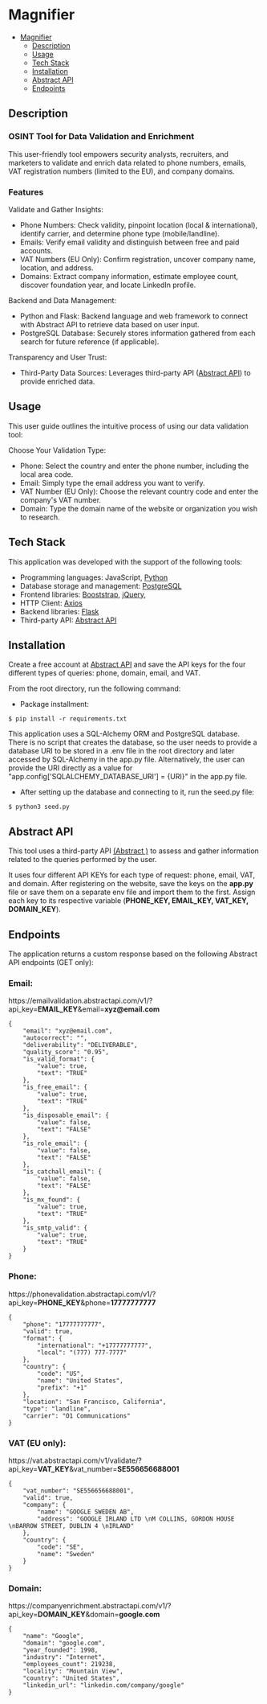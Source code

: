 # Magnifier

- [Magnifier](#magnifier)
  - [Description](#description)
  - [Usage](#usage)
  - [Tech Stack](#tech-stack)
  - [Installation](#installation)
  - [Abstract API](#abstract-api)
  - [Endpoints](#endpoints)
 
## Description


### OSINT Tool for Data Validation and Enrichment

This user-friendly tool empowers security analysts, recruiters, and marketers to validate and enrich data related to phone numbers, emails, VAT registration numbers (limited to the EU), and company domains.

### Features

Validate and Gather Insights:

- Phone Numbers: Check validity, pinpoint location (local & international), identify carrier, and determine phone type (mobile/landline).
- Emails: Verify email validity and distinguish between free and paid accounts.
- VAT Numbers (EU Only): Confirm registration, uncover company name, location, and address.
- Domains: Extract company information, estimate employee count, discover foundation year, and locate LinkedIn profile.

Backend and Data Management:

- Python and Flask: Backend language and web framework to connect with Abstract API to retrieve data based on user input.
- PostgreSQL Database: Securely stores information gathered from each search for future reference (if applicable).

Transparency and User Trust:

- Third-Party Data Sources: Leverages third-party API ([Abstract API](https://www.abstractapi.com)) to provide enriched data.

## Usage

This user guide outlines the intuitive process of using our data validation tool:

Choose Your Validation Type:

- Phone: Select the country and enter the phone number, including the local area code.
- Email: Simply type the email address you want to verify.
- VAT Number (EU Only): Choose the relevant country code and enter the company's VAT number.
- Domain: Type the domain name of the website or organization you wish to research.


## Tech Stack

This application was developed with the support of the following tools:

- Programming languages: JavaScript, [Python](https://www.python.org)
- Database storage and management: [PostgreSQL](https://www.postgresql.org)
- Frontend libraries: [Booststrap](https://getbootstrap.com), [jQuery](https://jquery.com),
- HTTP Client: [Axios](https://axios-http.com/docs/intro)
- Backend libraries: [Flask](https://flask.palletsprojects.com/en/3.0.x/)
- Third-party API: [Abstract API](https://www.abstractapi.com)

## Installation

Create a free account at [Abstract API](https://www.abstractapi.com) and save the API keys for the four different types of queries: phone, domain, email, and VAT.

From the root directory, run the following command:

- Package installment:

```shell
$ pip install -r requirements.txt
```

This application uses a SQL-Alchemy ORM and PostgreSQL database. There is no script that creates the database, so the user needs to provide a database URI to be stored in a .env file in the root directory and later accessed by SQL-Alchemy in the app.py file. Alternatively, the user can provide the URI directly as a value for "app.config['SQLALCHEMY_DATABASE_URI'] = {URI}" in the app.py file.

- After setting up the database and connecting to it, run the seed.py file:

```shell
$ python3 seed.py
```

## Abstract API

This tool uses a third-party API [(Abstract )](https://www.abstractapi.com) to assess and gather information related to the queries performed by the user.

It uses four different API KEYs for each type of request: phone, email, VAT, and domain. After registering on the website, save the keys on the **app.py** file or save them on a separate env file and import them to the first. Assign each key to its respective variable (**PHONE_KEY, EMAIL_KEY, VAT_KEY, DOMAIN_KEY**).

## Endpoints

The application returns a custom response based on the following Abstract API endpoints (GET only):

### Email:

https<area>://emailvalidation.abstractapi.com/v1/?api_key=**EMAIL_KEY**&email=**xyz<area>@email.com**

```
{
    "email": "xyz@email.com",
    "autocorrect": "",
    "deliverability": "DELIVERABLE",
    "quality_score": "0.95",
    "is_valid_format": {
        "value": true,
        "text": "TRUE"
    },
    "is_free_email": {
        "value": true,
        "text": "TRUE"
    },
    "is_disposable_email": {
        "value": false,
        "text": "FALSE"
    },
    "is_role_email": {
        "value": false,
        "text": "FALSE"
    },
    "is_catchall_email": {
        "value": false,
        "text": "FALSE"
    },
    "is_mx_found": {
        "value": true,
        "text": "TRUE"
    },
    "is_smtp_valid": {
        "value": true,
        "text": "TRUE"
    }
}
```

### Phone:  

https<area>://phonevalidation.abstractapi.com/v1/?api_key=**PHONE_KEY**&phone=**17777777777**

```
{
    "phone": "17777777777",
    "valid": true,
    "format": {
        "international": "+17777777777",
        "local": "(777) 777-7777"
    },
    "country": {
        "code": "US",
        "name": "United States",
        "prefix": "+1"
    },
    "location": "San Francisco, California",
    "type": "landline",
    "carrier": "O1 Communications"
}
```

### VAT (EU only):

https<area>://vat.abstractapi.com/v1/validate/?api_key=**VAT_KEY**&vat_number=**SE556656688001**

```
{
    "vat_number": "SE556656688001",
    "valid": true,
    "company": {
        "name": "GOOGLE SWEDEN AB",
        "address": "GOOGLE IRLAND LTD \nM COLLINS, GORDON HOUSE \nBARROW STREET, DUBLIN 4 \nIRLAND"
    },
    "country": {
        "code": "SE",
        "name": "Sweden"
    }
}
```
### Domain:

https<area>://companyenrichment.abstractapi.com/v1/?api_key=**DOMAIN_KEY**&domain=**google.com**

```
{
    "name": "Google",
    "domain": "google.com",
    "year_founded": 1998,
    "industry": "Internet",
    "employees_count": 219238,
    "locality": "Mountain View",
    "country": "United States",
    "linkedin_url": "linkedin.com/company/google"
}
```


